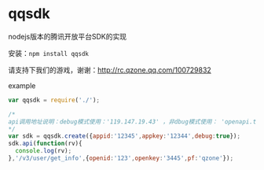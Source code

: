 qqsdk
=====

nodejs版本的腾讯开放平台SDK的实现

安装：`npm install qqsdk`

请支持下我们的游戏，谢谢：http://rc.qzone.qq.com/100729832

example

```javascript
var qqsdk = require('./');

/*
api调用地址说明：debug模式使用：'119.147.19.43' ，非dbug模式使用： 'openapi.tencentyun.com'
*/
var sdk = qqsdk.create({appid:'12345',appkey:'12344',debug:true});
sdk.api(function(rv){
  console.log(rv);
},'/v3/user/get_info',{openid:'123',openkey:'3445',pf:'qzone'});

```
